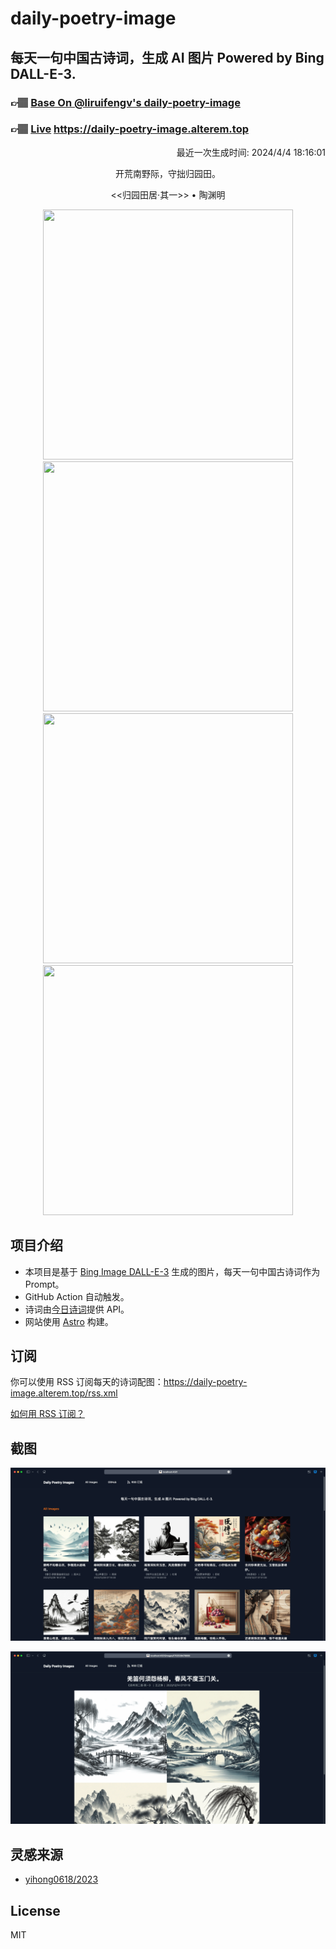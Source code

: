 
# daily-poetry-image

## 每天一句中国古诗词，生成 AI 图片 Powered by Bing DALL-E-3.

### 👉🏽 [Base On @liruifengv's daily-poetry-image](https://github.com/liruifengv/daily-poetry-image)

### 👉🏽 [Live](https://daily-poetry-image.alterem.top/) https://daily-poetry-image.alterem.top

<p align="right">
  最近一次生成时间: 2024/4/4 18:16:01
</p>
<p align="center">
开荒南野际，守拙归园田。
</p>
<p align="center">
<<归园田居·其一>> • 陶渊明
</p>
<p align="center">
<img src="https://tse2.mm.bing.net/th/id/OIG3.rERT0ytnFtKICG8TXFuD" height="400" width="400" />
<img src="https://tse1.mm.bing.net/th/id/OIG3.jgDAE7c9ZfhtH1E7yNrp" height="400" width="400" />
<img src="https://tse2.mm.bing.net/th/id/OIG3.PYfW4UmRt3UjpsGyvwyH" height="400" width="400" />
<img src="https://tse1.mm.bing.net/th/id/OIG3.y4GWLjhNVJ8D9tCt9X0J" height="400" width="400" />
</p>

## 项目介绍

-   本项目是基于 [Bing Image DALL-E-3](https://www.bing.com/images/create) 生成的图片，每天一句中国古诗词作为 Prompt。
-   GitHub Action 自动触发。
-   诗词由[今日诗词](https://www.jinrishici.com/)提供 API。
-   网站使用 [Astro](https://astro.build) 构建。

## 订阅

你可以使用 RSS 订阅每天的诗词配图：https://daily-poetry-image.alterem.top/rss.xml

[如何用 RSS 订阅？](https://zhuanlan.zhihu.com/p/55026716)

## 截图

![图片列表](./screenshots/Snipaste_2023-12-28_21-00-26.png)

![图片详情](./screenshots/Snipaste_2023-12-28_21-00-53.png)

## 灵感来源

-   [yihong0618/2023](https://github.com/yihong0618/2023)

## License

MIT
